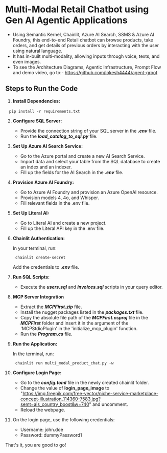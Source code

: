 
# Multi-Modal Retail Chatbot using Gen AI Agentic Applications

- Using Semantic Kernel, Chainlit, Azure AI Search, SSMS & Azure AI Foundry, this end-to-end Retail chatbot can browse products, take orders, and get details of previous orders by interacting with the user using natural language. 
- It has in-built multi-modality, allowing inputs through voice, texts, and even images.
- To see the Architecture Diagrams, Agentic Infrastructure, Prompt Flow and demo video, go to:-
    https://github.com/lokesh4444/agent-groot

## Steps to Run the Code

1. **Install Dependencies:**
   
   ```
     pip install -r requirements.txt
   ```

2. **Configure SQL Server:**

    - Provide the connection string of your SQL server in the ***.env*** file.
    - Run the ***load_catalog_to_sql.py*** file.
   
3. **Set Up Azure AI Search Service:**

    - Go to the Azure portal and create a new AI Search Service.
    - Import data and select your table from the SQL database to create an index and an indexer.
    - Fill up the fields for the AI Search in the ***.env*** file.
      
4. **Provision Azure AI Foundry:**

    - Go to Azure AI Foundry and provision an Azure OpenAI resource.
    - Provision models 4, 4o, and Whisper.
    - Fill relevant fields in the .env file.
      
5. **Set Up Literal AI:**

    - Go to Literal AI and create a new project.
    - Fill up the Literal API key in the .env file.
  
6. **Chainlit Authentication:**

    In your terminal, run:

    ```
     chainlit create-secret
    ```
    Add the credentials to ***.env*** file.
   
8. **Run SQL Scripts:**

    - Execute the ***users.sql*** and ***invoices.sql*** scripts in your query editor.
  
9. **MCP Server Integration**

    - Extract the ***MCPFirst.zip*** file.
    - Install the nugget packages listed in the ***packages.txt*** file.
    - Copy the absolute file path of the ***MCPFirst.csproj*** file in the ***MCPFirst*** folder and insert it in the argument of the         
      'MCPStdioPlugin' in the 'initialize_mcp_plugin' function.
    - Run the ***Program.cs*** file.
      
10. **Run the Application:**

    In the terminal, run:
   
    ```
     chainlit run multi_modal_product_chat.py -w
    ```
    
11. **Configure Login Page:**

     - Go to the ***config.toml*** file in the newly created chainlit folder.
     - Change the value of **login_page_image** to "https://img.freepik.com/free-vector/niche-service-marketplace-concept-illustration_114360-7583.jpg?semt=ais_country_boost&w=740" and uncomment.
     - Reload the webpage. 
    
12. On the login page, use the following credentials:
     - Username: john.doe
     - Password: dummyPassword1

That's it, you are good to go!

